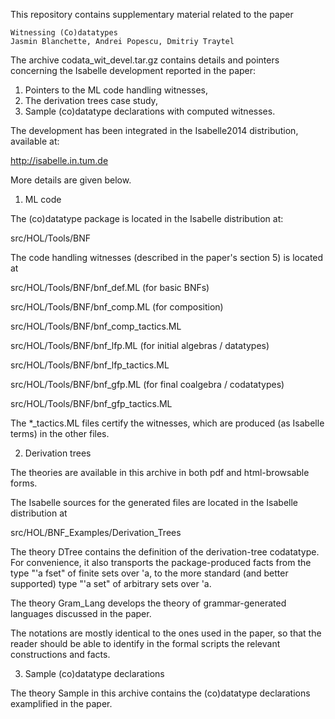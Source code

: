 This repository contains supplementary material related to the paper

    Witnessing (Co)datatypes
    Jasmin Blanchette, Andrei Popescu, Dmitriy Traytel

The archive codata_wit_devel.tar.gz contains details and pointers concerning the
Isabelle development reported in the paper:

1. Pointers to the ML code handling witnesses,
2. The derivation trees case study,
3. Sample (co)datatype declarations with computed witnesses.

The development has been integrated in the Isabelle2014 distribution, 
available at: 

  http://isabelle.in.tum.de

More details are given below.


1. ML code

The (co)datatype package is located in the Isabelle distribution at:
   
   src/HOL/Tools/BNF

The code handling witnesses (described in the paper's section 5) is located at

   src/HOL/Tools/BNF/bnf_def.ML               (for basic BNFs)
   
   src/HOL/Tools/BNF/bnf_comp.ML              (for composition)
   
   src/HOL/Tools/BNF/bnf_comp_tactics.ML
   
   src/HOL/Tools/BNF/bnf_lfp.ML               (for initial algebras / datatypes)
   
   src/HOL/Tools/BNF/bnf_lfp_tactics.ML
   
   src/HOL/Tools/BNF/bnf_gfp.ML               (for final coalgebra / codatatypes)
   
   src/HOL/Tools/BNF/bnf_gfp_tactics.ML

The *_tactics.ML files certify the witnesses, which are produced (as Isabelle
terms) in the other files.

2. Derivation trees

The theories are available in this archive in both pdf and html-browsable forms.

The Isabelle sources for the generated files are located in the Isabelle
distribution at

   src/HOL/BNF_Examples/Derivation_Trees

The theory DTree contains the definition of the derivation-tree codatatype.  For
convenience, it also transports the package-produced facts from the type "'a
fset" of finite sets over 'a, to the more standard (and better supported) type
"'a set" of arbitrary sets over 'a.

The theory Gram_Lang develops the theory of grammar-generated languages
discussed in the paper.  

The notations are mostly identical to the ones used in the paper, so that the
reader should be able to identify in the formal scripts the relevant
constructions and facts.


3. Sample (co)datatype declarations

The theory Sample in this archive contains the (co)datatype declarations
examplified in the paper.

